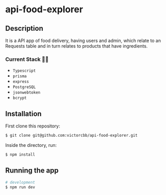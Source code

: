 # api-food-explorer

## Description

It is a API app of food delivery, having users and admin, which relate to an Requests table and in turn relates to products that have ingredients.

### Current Stack :technologist:
- `Typescript`
- `prisma`
- `express`
- `PostgreSQL`
- `jsonwebtoken`
- `bcrypt`

## Installation

First clone this repository:

```bash
$ git clone git@github.com:victorcbb/api-food-explorer.git
```

Inside the directory, run:
```bash
$ npm install
```

## Running the app

```bash
# development
$ npm run dev
```
